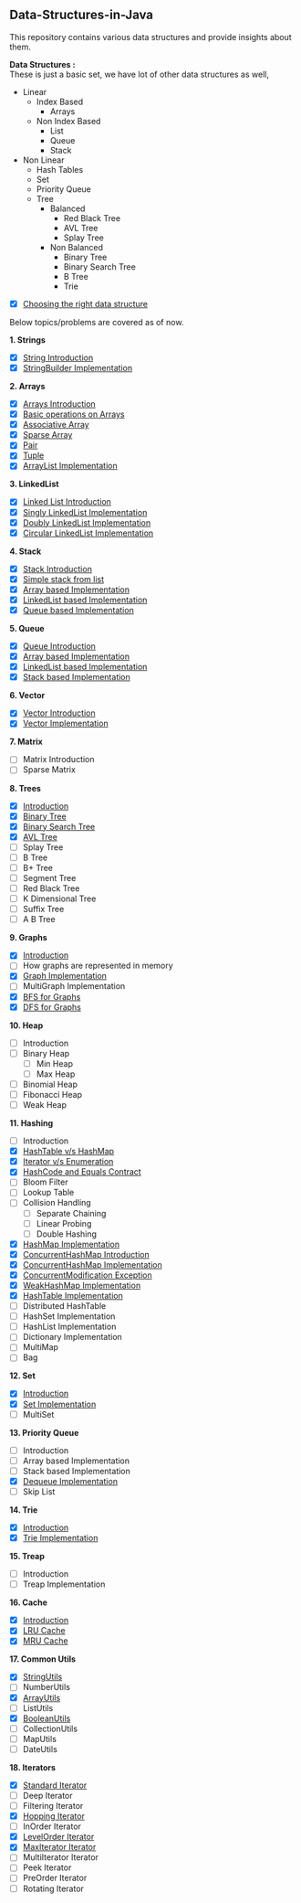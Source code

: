 ## Data-Structures-in-Java
This repository contains various data structures and provide insights about them.  

**Data Structures :**  
These is just a basic set, we have lot of other data structures as well,
- Linear
    - Index Based
        - Arrays
    - Non Index Based
        - List
        - Queue
        - Stack
- Non Linear
    - Hash Tables
    - Set
    - Priority Queue
    - Tree
        - Balanced
            - Red Black Tree
            - AVL Tree
            - Splay Tree
        - Non Balanced
            - Binary Tree
            - Binary Search Tree
            - B Tree
            - Trie

- [X] [Choosing the right data structure](../master/Right_Data_Structure.md)

Below topics/problems are covered as of now.  

**1. Strings** 
- [X] [String Introduction](../master/src/com/deepak/data/structures/Strings/Strings_Introduction.md)
- [X] [StringBuilder Implementation](../master/src/com/deepak/data/structures/Strings/CustomStringBuilder.java)

**2. Arrays**
- [X] [Arrays Introduction](../master/src/com/deepak/data/structures/Arrays/Arrays_Introduction.md)
- [X] [Basic operations on Arrays](../master/src/com/deepak/data/structures/Arrays/BasicOperations.java)
- [X] [Associative Array](../master/src/com/deepak/data/structures/Arrays/AssociativeArray.java)
- [X] [Sparse Array](../master/src/com/deepak/data/structures/Arrays/SparseArray.java)
- [X] [Pair](../master/src/com/deepak/data/structures/Arrays/Pair.java)
- [X] [Tuple](../master/src/com/deepak/data/structures/Arrays/Tuple.java)
- [X] [ArrayList Implementation](../master/src/com/deepak/data/structures/Arrays/CustomArrayList.java)

**3. LinkedList**    
- [X] [Linked List Introduction](../master/src/com/deepak/data/structures/LinkedList/LinkedListIntroduction.md)
- [X] [Singly LinkedList Implementation](../master/src/com/deepak/data/structures/LinkedList/SinglyLinkedList.java)
- [X] [Doubly LinkedList Implementation](../master/src/com/deepak/data/structures/LinkedList/DoublyLinkedList.java)
- [X] [Circular LinkedList Implementation](../master/src/com/deepak/data/structures/LinkedList/CircularLinkedList.java)

**4. Stack**
- [X] [Stack Introduction](../master/src/com/deepak/data/structures/Stack/StackIntroduction.md)
- [X] [Simple stack from list](../master/src/com/deepak/data/structures/Stack/SimpleStackFromList.java)
- [X] [Array based Implementation](../master/src/com/deepak/data/structures/Stack/ArrayBasedStack.java)
- [X] [LinkedList based Implementation](../master/src/com/deepak/data/structures/Stack/LinkedListBasedStack.java)
- [X] [Queue based Implementation](../master/src/com/deepak/data/structures/Stack/QueueBasedStack.java) 

**5. Queue**
- [X] [Queue Introduction](../master/src/com/deepak/data/structures/Queue/QueueIntroduction.md)
- [X] [Array based Implementation](../master/src/com/deepak/data/structures/Queue/ArrayBasedQueue.java)
- [X] [LinkedList based Implementation](../master/src/com/deepak/data/structures/Queue/LinkedListBasedQueue.java) 
- [X] [Stack based Implementation](../master/src/com/deepak/data/structures/Queue/StackBasedQueue.java)

**6. Vector**
- [X] [Vector Introduction](../master/src/com/deepak/data/structures/Vector/VectorIntroduction.md)
- [X] [Vector Implementation](../master/src/com/deepak/data/structures/Vector/CustomVector.java)

**7. Matrix**
- [ ] Matrix Introduction
- [ ] Sparse Matrix

**8. Trees**
- [X] [Introduction](../master/src/com/deepak/data/structures/Tree/TreesIntroduction.md)
- [X] [Binary Tree](../master/src/com/deepak/data/structures/Tree/BinaryTree.java)
- [X] [Binary Search Tree](../master/src/com/deepak/data/structures/Tree/BinarySearchTree.java)
- [X] [AVL Tree](../master/src/com/deepak/data/structures/Tree/AVLTree.java)
- [ ] Splay Tree
- [ ] B Tree
- [ ] B+ Tree
- [ ] Segment Tree
- [ ] Red Black Tree
- [ ] K Dimensional Tree
- [ ] Suffix Tree
- [ ] A B Tree

**9. Graphs**
- [X] [Introduction](../master/src/com/deepak/data/structures/Graph/GraphsIntroduction.md)
- [ ] How graphs are represented in memory
- [X] [Graph Implementation](../master/src/com/deepak/data/structures/Graph/Graph.java)
- [ ] MultiGraph Implementation
- [X] [BFS for Graphs](../master/src/com/deepak/data/structures/Graph/BFSGraphs.java)
- [X] [DFS for Graphs](../master/src/com/deepak/data/structures/Graph/DFSGraphs.java)

**10. Heap**
- [ ] Introduction
- [ ] Binary Heap
    - [ ] Min Heap
    - [ ] Max Heap
- [ ] Binomial Heap
- [ ] Fibonacci Heap 
- [ ] Weak Heap

**11. Hashing**
- [ ] Introduction
- [X] [HashTable v/s HashMap](../master/src/com/deepak/data/structures/Hashing/HashTable_vs_HashMap.md)
- [X] [Iterator v/s Enumeration](../master/src/com/deepak/data/structures/Hashing/Iterator_vs_Enumeration.md)
- [X] [HashCode and Equals Contract](../master/src/com/deepak/data/structures/Hashing/HashCode&EqualsContract.md)
- [ ] Bloom Filter
- [ ] Lookup Table
- [ ] Collision Handling
    - [ ] Separate Chaining
    - [ ] Linear Probing
    - [ ] Double Hashing 
- [X] [HashMap Implementation](../master/src/com/deepak/data/structures/Hashing/CustomHashMap.java)
- [X] [ConcurrentHashMap Introduction](../master/src/com/deepak/data/structures/Hashing/ConcurrentHashMap.md)
- [X] [ConcurrentHashMap Implementation](../master/src/com/deepak/data/structures/Hashing/ConcurrentHashMapImplementation.java)
- [X] [ConcurrentModification Exception](../master/src/com/deepak/data/structures/Hashing/ConcurrentModificationException.java)
- [X] [WeakHashMap Implementation](../master/src/com/deepak/data/structures/Hashing/WeakHashMapImplementation.java)
- [X] [HashTable Implementation](../master/src/com/deepak/data/structures/Hashing/CustomHashTable.java)
- [ ] Distributed HashTable
- [ ] HashSet Implementation
- [ ] HashList Implementation
- [ ] Dictionary Implementation
- [ ] MultiMap
- [ ] Bag

**12. Set**
- [X] [Introduction](../master/src/com/deepak/data/structures/Set/SetIntroduction.md)
- [X] [Set Implementation](../master/src/com/deepak/data/structures/Set/ArrayBasedSet.java)
- [ ] MultiSet

**13. Priority Queue**
- [ ] Introduction
- [ ] Array based Implementation
- [ ] Stack based Implementation 
- [X] [Dequeue Implementation](../master/src/com/deepak/data/structures/PriorityQueue/Dequeue.java)
- [ ] Skip List

**14. Trie**
- [X] [Introduction](../master/src/com/deepak/data/structures/Trie/TrieIntroduction.md)
- [X] [Trie Implementation](../master/src/com/deepak/data/structures/Trie/TrieImplementation.java)

**15. Treap**
- [ ] Introduction
- [ ] Treap Implementation

**16. Cache**
- [X] [Introduction](../master/src/com/deepak/data/structures/Cache/CacheIntroduction.md)
- [X] [LRU Cache](../master/src/com/deepak/data/structures/Cache/LRUCache.java)
- [X] [MRU Cache](../master/src/com/deepak/data/structures/Cache/MRUCache.java)

**17. Common Utils**
- [X] [StringUtils](../master/src/com/deepak/data/structures/Utils/StringUtils.java)
- [ ] NumberUtils
- [X] [ArrayUtils](../master/src/com/deepak/data/structures/Utils/ArrayUtils.java)
- [ ] ListUtils
- [X] [BooleanUtils](../master/src/com/deepak/data/structures/Utils/BooleanUtils.java)
- [ ] CollectionUtils
- [ ] MapUtils
- [ ] DateUtils

**18. Iterators**
- [X] [Standard Iterator](../master/src/com/deepak/data/structures/Iterators/StandardIterator.java)
- [ ] Deep Iterator
- [ ] Filtering Iterator
- [X] [Hopping Iterator](../master/src/com/deepak/data/structures/Iterators/HoppingIterator.java)
- [ ] InOrder Iterator
- [X] [LevelOrder Iterator](../master/src/com/deepak/data/structures/Iterators/LevelOrderIterator.java)
- [X] [MaxIterator Iterator](../master/src/com/deepak/data/structures/Iterators/MaxIterator.java)
- [ ] MultiIterator Iterator
- [ ] Peek Iterator
- [ ] PreOrder Iterator
- [ ] Rotating Iterator
